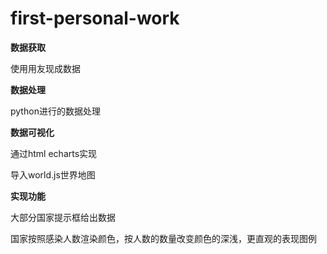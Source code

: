 # first-personal-work
**数据获取**

使用用友现成数据


**数据处理**

python进行的数据处理


**数据可视化**

通过html echarts实现

导入world.js世界地图


**实现功能**

大部分国家提示框给出数据

国家按照感染人数渲染颜色，按人数的数量改变颜色的深浅，更直观的表现图例
